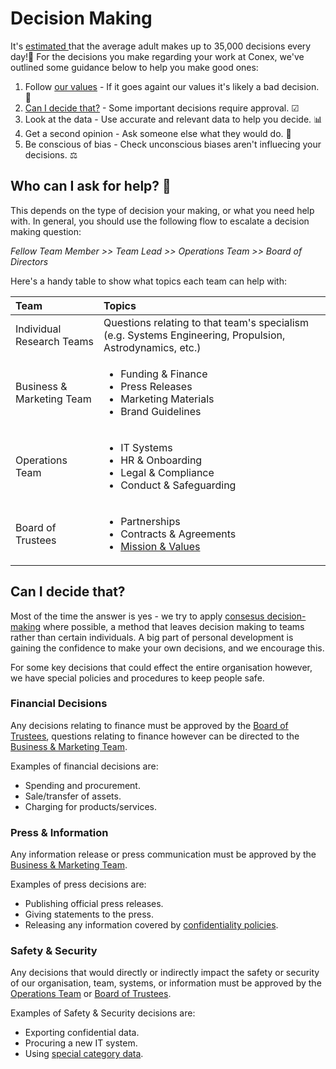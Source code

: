 # Decision Making

It's [estimated ](https://go.roberts.edu/leadingedge/the-great-choices-of-strategic-leaders)that the average adult makes up to 35,000 decisions every day!🤯 For the decisions you make regarding your work at Conex, we've outlined some guidance below to help you make good ones:

1.  Follow [our values](../organisation/mission-and-values.md) - If it goes againt our values it's likely a bad decision. 🙈 
2.  [Can I decide that?](decision-making.md#can-i-decide-that) - Some important decisions require approval. ☑ 
3.  Look at the data - Use accurate and relevant data to help you decide. 📊 
4.  Get a second opinion - Ask someone else what they would do. 🙋 
5.  Be conscious of bias - Check unconscious biases aren't influecing your decisions. ⚖ 

## Who can I ask for help? 🤔 

This depends on the type of decision your making, or what you need help with. In general, you should use the following flow to escalate a decision making question:

_Fellow Team Member &gt;&gt; Team Lead &gt;&gt; Operations Team &gt;&gt; Board of Directors_

Here's a handy table to show what topics each team can help with:

<table>
  <thead>
    <tr>
      <th style="text-align:left">Team</th>
      <th style="text-align:left">Topics</th>
    </tr>
  </thead>
  <tbody>
    <tr>
      <td style="text-align:left">Individual Research Teams</td>
      <td style="text-align:left">Questions relating to that team&apos;s specialism (e.g. Systems Engineering,
        Propulsion, Astrodynamics, etc.)</td>
    </tr>
    <tr>
      <td style="text-align:left">Business &amp; Marketing Team</td>
      <td style="text-align:left">
        <ul>
          <li>Funding &amp; Finance</li>
          <li>Press Releases</li>
          <li>Marketing Materials</li>
          <li>Brand Guidelines</li>
        </ul>
      </td>
    </tr>
    <tr>
      <td style="text-align:left">Operations Team</td>
      <td style="text-align:left">
        <ul>
          <li>IT Systems</li>
          <li>HR &amp; Onboarding</li>
          <li>Legal &amp; Compliance</li>
          <li>Conduct &amp; Safeguarding</li>
        </ul>
      </td>
    </tr>
    <tr>
      <td style="text-align:left">Board of Trustees</td>
      <td style="text-align:left">
        <ul>
          <li>Partnerships</li>
          <li>Contracts &amp; Agreements</li>
          <li><a href="../organisation/mission-and-values.md">Mission &amp; Values</a>
          </li>
        </ul>
      </td>
    </tr>
  </tbody>
</table>

## Can I decide that?

Most of the time the answer is yes - we try to apply [consesus decision-making](https://www.seedsforchange.org.uk/consensus) where possible, a method that leaves decision making to teams rather than certain individuals. A big part of personal development is gaining the confidence to make your own decisions, and we encourage this.

For some key decisions that could effect the entire organisation however, we have special policies and procedures to keep people safe.

### Financial Decisions

Any decisions relating to finance must be approved by the [Board of Trustees](../organisation/organisational-teams/board-of-trustees.md), questions relating to finance however can be directed to the [Business & Marketing Team](../organisation/organisational-teams/business-and-marketing-team/).

Examples of financial decisions are:

* Spending and procurement.
* Sale/transfer of assets.
* Charging for products/services.

### Press & Information

Any information release or press communication must be approved by the [Business & Marketing Team](../organisation/organisational-teams/business-and-marketing-team/).

Examples of press decisions are:

* Publishing official press releases.
* Giving statements to the press.
* Releasing any information covered by [confidentiality policies](../policy/policy-list/data-protection/confidentiality.md).

### Safety & Security

Any decisions that would directly or indirectly impact the safety or security of our organisation, team, systems, or information must be approved by the [Operations Team](../organisation/organisational-teams/operations-team.md) or [Board of Trustees](../organisation/organisational-teams/board-of-trustees.md).

Examples of Safety & Security decisions are:

* Exporting confidential data.
* Procuring a new IT system.
* Using [special category data](https://ico.org.uk/for-organisations/guide-to-data-protection/guide-to-the-general-data-protection-regulation-gdpr/lawful-basis-for-processing/special-category-data/).



